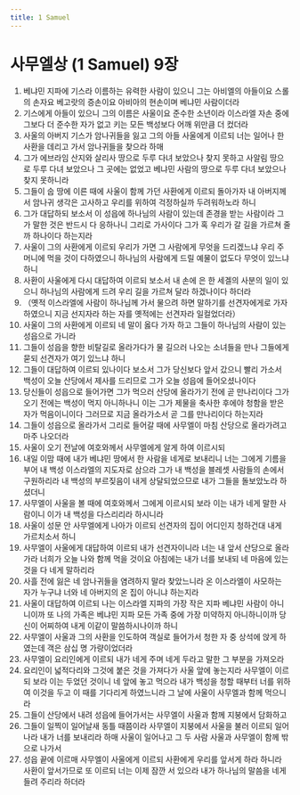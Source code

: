```yaml
---
title: 1 Samuel
---
```


# 사무엘상 (1 Samuel) 9장
1. 베냐민 지파에 기스라 이름하는 유력한 사람이 있으니 그는 아비엘의 아들이요 스롤의 손자요 베고랏의 증손이요 아비아의 현손이며 베냐민 사람이더라
1. 기스에게 아들이 있으니 그의 이름은 사울이요 준수한 소년이라 이스라엘 자손 중에 그보다 더 준수한 자가 없고 키는 모든 백성보다 어깨 위만큼 더 컸더라
1. 사울의 아버지 기스가 암나귀들을 잃고 그의 아들 사울에게 이르되 너는 일어나 한 사환을 데리고 가서 암나귀들을 찾으라 하매
1. 그가 에브라임 산지와 살리사 땅으로 두루 다녀 보았으나 찾지 못하고 사알림 땅으로 두루 다녀 보았으나 그 곳에는 없었고 베냐민 사람의 땅으로 두루 다녀 보았으나 찾지 못하니라
1. 그들이 숩 땅에 이른 때에 사울이 함께 가던 사환에게 이르되 돌아가자 내 아버지께서 암나귀 생각은 고사하고 우리를 위하여 걱정하실까 두려워하노라 하니
1. 그가 대답하되 보소서 이 성읍에 하나님의 사람이 있는데 존경을 받는 사람이라 그가 말한 것은 반드시 다 응하나니 그리로 가사이다 그가 혹 우리가 갈 길을 가르쳐 줄까 하나이다 하는지라
1. 사울이 그의 사환에게 이르되 우리가 가면 그 사람에게 무엇을 드리겠느냐 우리 주머니에 먹을 것이 다하였으니 하나님의 사람에게 드릴 예물이 없도다 무엇이 있느냐 하니
1. 사환이 사울에게 다시 대답하여 이르되 보소서 내 손에 은 한 세겔의 사분의 일이 있으니 하나님의 사람에게 드려 우리 길을 가르쳐 달라 하겠나이다 하더라
1. （옛적 이스라엘에 사람이 하나님께 가서 물으려 하면 말하기를 선견자에게로 가자 하였으니 지금 선지자라 하는 자를 옛적에는 선견자라 일컬었더라）
1. 사울이 그의 사환에게 이르되 네 말이 옳다 가자 하고 그들이 하나님의 사람이 있는 성읍으로 가니라
1. 그들이 성읍을 향한 비탈길로 올라가다가 물 길으러 나오는 소녀들을 만나 그들에게 묻되 선견자가 여기 있느냐 하니
1. 그들이 대답하여 이르되 있나이다 보소서 그가 당신보다 앞서 갔으니 빨리 가소서 백성이 오늘 산당에서 제사를 드리므로 그가 오늘 성읍에 들어오셨나이다
1. 당신들이 성읍으로 들어가면 그가 먹으러 산당에 올라가기 전에 곧 만나리이다 그가 오기 전에는 백성이 먹지 아니하나니 이는 그가 제물을 축사한 후에야 청함을 받은 자가 먹음이니이다 그러므로 지금 올라가소서 곧 그를 만나리이다 하는지라
1. 그들이 성읍으로 올라가서 그리로 들어갈 때에 사무엘이 마침 산당으로 올라가려고 마주 나오더라
1. 사울이 오기 전날에 여호와께서 사무엘에게 알게 하여 이르시되
1. 내일 이맘 때에 내가 베냐민 땅에서 한 사람을 네게로 보내리니 너는 그에게 기름을 부어 내 백성 이스라엘의 지도자로 삼으라 그가 내 백성을 블레셋 사람들의 손에서 구원하리라 내 백성의 부르짖음이 내게 상달되었으므로 내가 그들을 돌보았노라 하셨더니
1. 사무엘이 사울을 볼 때에 여호와께서 그에게 이르시되 보라 이는 내가 네게 말한 사람이니 이가 내 백성을 다스리리라 하시니라
1. 사울이 성문 안 사무엘에게 나아가 이르되 선견자의 집이 어디인지 청하건대 내게 가르치소서 하니
1. 사무엘이 사울에게 대답하여 이르되 내가 선견자이니라 너는 내 앞서 산당으로 올라가라 너희가 오늘 나와 함께 먹을 것이요 아침에는 내가 너를 보내되 네 마음에 있는 것을 다 네게 말하리라
1. 사흘 전에 잃은 네 암나귀들을 염려하지 말라 찾았느니라 온 이스라엘이 사모하는 자가 누구냐 너와 네 아버지의 온 집이 아니냐 하는지라
1. 사울이 대답하여 이르되 나는 이스라엘 지파의 가장 작은 지파 베냐민 사람이 아니니이까 또 나의 가족은 베냐민 지파 모든 가족 중에 가장 미약하지 아니하니이까 당신이 어찌하여 내게 이같이 말씀하시나이까 하니
1. 사무엘이 사울과 그의 사환을 인도하여 객실로 들어가서 청한 자 중 상석에 앉게 하였는데 객은 삼십 명 가량이었더라
1. 사무엘이 요리인에게 이르되 내가 네게 주며 네게 두라고 말한 그 부분을 가져오라
1. 요리인이 넓적다리와 그것에 붙은 것을 가져다가 사울 앞에 놓는지라 사무엘이 이르되 보라 이는 두었던 것이니 네 앞에 놓고 먹으라 내가 백성을 청할 때부터 너를 위하여 이것을 두고 이 때를 기다리게 하였느니라 그 날에 사울이 사무엘과 함께 먹으니라
1. 그들이 산당에서 내려 성읍에 들어가서는 사무엘이 사울과 함께 지붕에서 담화하고
1. 그들이 일찍이 일어날새 동틀 때쯤이라 사무엘이 지붕에서 사울을 불러 이르되 일어나라 내가 너를 보내리라 하매 사울이 일어나고 그 두 사람 사울과 사무엘이 함께 밖으로 나가서
1. 성읍 끝에 이르매 사무엘이 사울에게 이르되 사환에게 우리를 앞서게 하라 하니라 사환이 앞서가므로 또 이르되 너는 이제 잠깐 서 있으라 내가 하나님의 말씀을 네게 들려 주리라 하더라